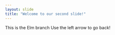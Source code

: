 ```yaml
---
layout: slide
title: "Welcome to our second slide!"
---
```

This is the Elm branch
Use the left arrow to go back!
